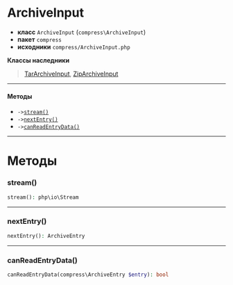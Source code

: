 # ArchiveInput

- **класс** `ArchiveInput` (`compress\ArchiveInput`)
- **пакет** `compress`
- **исходники** `compress/ArchiveInput.php`

**Классы наследники**

> [TarArchiveInput](https://github.com/jphp-compiler/jphp/blob/master/exts/jphp-compress-ext/api-docs/classes/compress/TarArchiveInput.ru.md), [ZipArchiveInput](https://github.com/jphp-compiler/jphp/blob/master/exts/jphp-compress-ext/api-docs/classes/compress/ZipArchiveInput.ru.md)

---

#### Методы

- `->`[`stream()`](#method-stream)
- `->`[`nextEntry()`](#method-nextentry)
- `->`[`canReadEntryData()`](#method-canreadentrydata)

---
# Методы

<a name="method-stream"></a>

### stream()
```php
stream(): php\io\Stream
```

---

<a name="method-nextentry"></a>

### nextEntry()
```php
nextEntry(): ArchiveEntry
```

---

<a name="method-canreadentrydata"></a>

### canReadEntryData()
```php
canReadEntryData(compress\ArchiveEntry $entry): bool
```